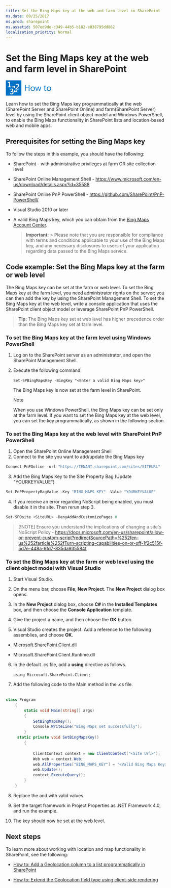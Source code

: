 ```yaml
---
title: Set the Bing Maps key at the web and farm level in SharePoint
ms.date: 09/25/2017
ms.prod: sharepoint
ms.assetid: 507ed9de-c349-44b5-b182-e838795dd862
localization_priority: Normal
---
```



# Set the Bing Maps key at the web and farm level in SharePoint

![How to topic](../images/mod_icon_howto.png)

Learn how to set the Bing Maps key programmatically at the web (SharePoint Server and SharePoint Online) and farm(SharePoint Server) level by using the SharePoint client object model and Windows PowerShell, to enable the Bing Maps functionality in SharePoint lists and location-based web and mobile apps.

## Prerequisites for setting the Bing Maps key
<a name="SP15Bing_prereq"> </a>

To follow the steps in this example, you should have the following:
     
- SharePoint - with administrative privileges at farm OR site collection level
- SharePoint Online Management Shell - https://www.microsoft.com/en-us/download/details.aspx?id=35588
- SharePoint Online PnP PowerShell - https://github.com/SharePoint/PnP-PowerShell/
- Visual Studio 2010 or later
- A valid Bing Maps key, which you can obtain from the  [Bing Maps Account Center](https://www.bingmapsportal.com/).
    
    > **Important:**
      > Please note that you are responsible for compliance with terms and conditions applicable to your use of the Bing Maps key, and any necessary disclosures to users of your application regarding data passed to the Bing Maps service. 

## Code example: Set the Bing Maps key at the farm or web level
<a name="SP15Setbing_farm"> </a>

The Bing Maps key can be set at the farm or web level. To set the Bing Maps key at the farm level, you need administrator rights on the server; you can then add the key by using the SharePoint Management Shell. To set the Bing Maps key at the web level, write a console application that uses the SharePoint client object model or leverage SharePoint PnP PowerShell.
  
    
    

> **Tip:**
> The Bing Maps key set at web level has higher precedence order than the Bing Maps key set at farm level. 
  
    
    


### To set the Bing Maps key at the farm level using Windows PowerShell


1. Log on to the SharePoint server as an administrator, and open the SharePoint Management Shell.
    
  
2. Execute the following command: 
    
     `Set-SPBingMapsKey -BingKey "<Enter a valid Bing Maps key>"`
    
    The Bing Maps key is now set at the farm level in SharePoint. 
    
    > [!NOTE]
    > When you use Windows PowerShell, the Bing Maps key can be set only at the farm level. If you want to set the Bing Maps key at the web level, you can set the key programmatically, as shown in the following section. 

### To set the Bing Maps key at the web level with SharePoint PnP PowerShell
1. Open the SharePoint Online Management Shell
2. Connect to the site you want to add/update the Bing Maps key
```cs
Connect-PnPOnline -url "https://TENANT.sharepoint.com/sites/SITEURL"
```
3. Add the Bing Maps Key to the Site Property Bag (Update "YOURKEYVALUE")
```cs
Set-PnPPropertyBagValue -Key "BING_MAPS_KEY" -Value "YOURKEYVALUE"
```
4. If you receive an error regarding NoScript being enabled, you must disable it in the site. Then rerun step 3.
```cs
Set-SPOsite <SiteURL> -DenyAddAndCustomizePages 0
```
    
   > [!NOTE] Ensure you understand the implications of changing a site's NoScript Policy - https://docs.microsoft.com/en-us/sharepoint/allow-or-prevent-custom-script?redirectSourcePath=%252fen-us%252farticle%252fTurn-scripting-capabilities-on-or-off-1f2c515f-5d7e-448a-9fd7-835da935584f


### To set the Bing Maps key at the farm or web level using the client object model with Visual Studio


1. Start Visual Studio.
    
  
2. On the menu bar, choose **File**, **New Project**. The **New Project** dialog box opens.
    
  
3. In the **New Project** dialog box, choose **C#** in the **Installed Templates** box, and then choose the **Console Application** template.
    
  
4. Give the project a name, and then choose the **OK** button.
    
  
5. Visual Studio creates the project. Add a reference to the following assemblies, and choose **OK**.
    
  - Microsoft.SharePoint.Client.dll
    
  
  - Microsoft.SharePoint.Client.Runtime.dll
    
  
6. In the default .cs file, add a **using** directive as follows.
    
     `using Microsoft.SharePoint.Client;`
    
  
7. Add the following code to the Main method in the .cs file.
    
```cs
  
class Program
    {
        static void Main(string[] args)
        {
            SetBingMapsKey();
            Console.WriteLine("Bing Maps set successfully");
        }
     static private void SetBingMapsKey()
        {

            ClientContext context = new ClientContext("<Site Url>");
            Web web = context.Web;
            web.AllProperties["BING_MAPS_KEY"] = "<Valid Bing Maps Key>"
            web.Update();
            context.ExecuteQuery();
        }    
    }

```

8. Replace the <Site Url> and  _<Valid Bing Maps Key>_ with valid values.
    
  
9. Set the target framework in Project Properties as .NET Framework 4.0, and run the example.
    
  
10. The key should now be set at the web level. 
    
  

## Next steps
<a name="SP15Bing_nextsteps"> </a>

To learn more about working with location and map functionality in SharePoint, see the following:
  
    
    

-  [How to: Add a Geolocation column to a list programmatically in SharePoint](how-to-add-a-geolocation-column-to-a-list-programmatically-in-sharepoint.md)
    
  
-  [How to: Extend the Geolocation field type using client-side rendering](how-to-extend-the-geolocation-field-type-using-client-side-rendering.md)
    
  

